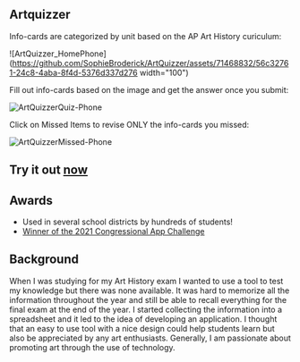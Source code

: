 ## Artquizzer
Info-cards are categorized by unit based on the AP Art History curiculum:

![ArtQuizzer_HomePhone](https://github.com/SophieBroderick/ArtQuizzer/assets/71468832/56c32761-24c8-4aba-8f4d-5376d337d276 width="100")

Fill out info-cards based on the image and get the answer once you submit:

![ArtQuizzerQuiz-Phone](https://github.com/SophieBroderick/ArtQuizzer/assets/71468832/9cd91069-4a78-476d-9efb-8ed8fa6f64db)

Click on Missed Items to revise ONLY the info-cards you missed:

![ArtQuizzerMissed-Phone](https://github.com/SophieBroderick/ArtQuizzer/assets/71468832/7aad6e44-092f-485c-8858-7970232eadf4)

## Try it out [now](https://artquizzer.com)

## Awards
- Used in several school districts by hundreds of students!
- [Winner of the 2021 Congressional App Challenge](https://simpson.house.gov/kids/congressional-app-challenge.htm)

## Background
When I was studying for my Art History exam I wanted to use a tool to test my knowledge but there was none available. It was hard to memorize all the information throughout the year and still be able to recall everything for the final exam at the end of the year. I started collecting the information into a spreadsheet and it led to the idea of developing an application. I thought that an easy to use tool with a nice design could help students learn but also be appreciated by any art enthusiasts. Generally, I am passionate about promoting art through the use of technology.
